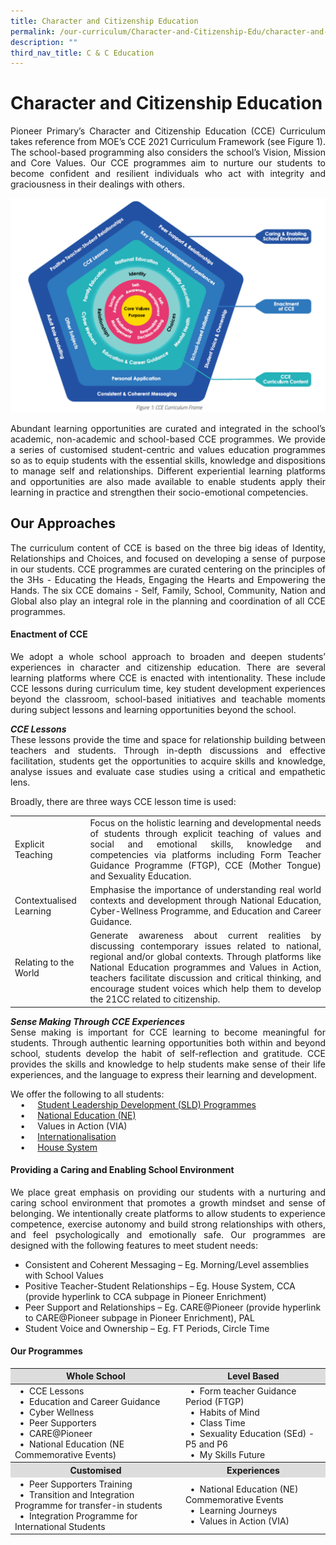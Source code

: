 ```yaml
---
title: Character and Citizenship Education
permalink: /our-curriculum/Character-and-Citizenship-Edu/character-and-citizenship-education/
description: ""
third_nav_title: C & C Education
---
```

# Character and Citizenship Education

<p align="Justify">Pioneer Primary’s Character and Citizenship Education (CCE) Curriculum takes reference from MOE’s CCE 2021 Curriculum Framework (see Figure 1). The school-based programming also considers the school’s Vision, Mission and Core Values. Our CCE programmes aim to nurture our students to become confident and resilient individuals who act with integrity and graciousness in their dealings with others.</p>

![](/images/image1.png)

<p align="Justify">Abundant learning opportunities are curated and integrated in the school’s academic, non-academic and school-based CCE programmes. We provide a series of customised student-centric and values education programmes so as to equip students with the essential skills, knowledge and dispositions to manage self and relationships. Different experiential learning platforms and opportunities are also made available to enable students apply their learning in practice and strengthen their socio-emotional competencies.</p>


## Our Approaches

<p align="Justify">The curriculum content of CCE is based on the three big ideas of Identity, Relationships and Choices, and focused on developing a sense of purpose in our students. CCE programmes are curated centering on the principles of the 3Hs - Educating the Heads, Engaging the Hearts and Empowering the Hands. The six CCE domains - Self, Family, School, Community, Nation and Global also play an integral role in the planning and coordination of all CCE programmes. </p>

#### Enactment of CCE

<p align="Justify">We adopt a whole school approach to broaden and deepen students’ experiences in character and citizenship education. There are several learning platforms where CCE is enacted with intentionality. These include CCE lessons during curriculum time, key student development experiences beyond the classroom, school-based initiatives and teachable moments during subject lessons and learning opportunities beyond the school.</p>



<p align="Justify"> <b><i>CCE Lessons</i></b><br>These lessons provide the time and space for relationship building between teachers and students. Through in-depth discussions and effective facilitation, students get the opportunities to acquire skills and knowledge, analyse issues and evaluate case studies using a critical and empathetic lens.</p>

 

Broadly, there are three ways CCE lesson time is used:

<table>
<tbody>
<tr>
<td>Explicit Teaching</td>
<td>
<div align="Justify">Focus on the holistic learning and developmental needs of students through explicit teaching of values and social and emotional skills, knowledge and competencies via platforms including Form Teacher Guidance Programme (FTGP), CCE (Mother Tongue) and Sexuality Education.</div>
</td>
</tr>
<tr>
<td>Contextualised Learning</td>
<td>
<div align="Justify">Emphasise the importance of understanding real world contexts and development through National Education, Cyber-Wellness Programme, and Education and Career Guidance.</div>
</td>
</tr>
<tr>
<td>Relating to the World</td>
<td>
<div align="Justify">Generate awareness about current realities by discussing contemporary issues related to national, regional and/or global contexts. Through platforms like National Education programmes and Values in Action, teachers facilitate discussion and critical thinking, and encourage student voices which help them to develop the 21CC related to citizenship.</div>
</td>
</tr>
</tbody>
</table>





<p align="Justify"><b><i>Sense Making Through CCE Experiences</i></b><br>Sense making is important for CCE learning to become meaningful for students. Through authentic learning opportunities both within and beyond school, students develop the habit of self-reflection and gratitude. CCE provides the skills and knowledge to help students make sense of their life experiences, and the language to express their learning and development.</p>
 
 We offer the following to all students:<br>
&nbsp; &nbsp; &#x2022; &nbsp; &nbsp;	[Student Leadership Development (SLD) Programmes](/signature-programmes/student-leadership-development)<br>
&nbsp; &nbsp; &#x2022; &nbsp; &nbsp;	[National Education (NE)](/our-curriculum/Character-and-Citizenship-Edu/national-education/)<br>
&nbsp; &nbsp; &#x2022; &nbsp; &nbsp;	Values in Action (VIA)<br>
&nbsp; &nbsp; &#x2022; &nbsp; &nbsp;	[Internationalisation](/signature-programmes/internationalisation)<br>
&nbsp; &nbsp; &#x2022; &nbsp; &nbsp;	[House System](/signature-programmes/house-system)

 

#### Providing a Caring and Enabling School Environment

<p align="Justify">We place great emphasis on providing our students with a nurturing and caring school environment that promotes a growth mindset and sense of belonging. We intentionally create platforms to allow students to experience competence, exercise autonomy and build strong relationships with others, and feel psychologically and emotionally safe. Our programmes are designed with the following features to meet student needs:</p>


* Consistent and Coherent Messaging – Eg. Morning/Level assemblies with School Values
* Positive Teacher-Student Relationships – Eg. House System, CCA (provide hyperlink to CCA subpage in Pioneer Enrichment)
* Peer Support and Relationships – Eg. CARE@Pioneer (provide hyperlink to CARE@Pioneer subpage in Pioneer Enrichment), PAL
* Student Voice and Ownership – Eg. FT Periods, Circle Time




#### Our Programmes


<table>
<thead>
<tr>
	<th style="text-align:center; background-color:#ddd">Whole School</th>
<th style="text-align:center; background-color:#ddd">Level Based</th>
</tr>
</thead>
<tbody>
<tr>
<td>&nbsp; &#x2022; &nbsp;CCE Lessons<br />&nbsp; &#x2022; &nbsp;Education and Career Guidance<br />&nbsp; &#x2022; &nbsp;Cyber Wellness<br />&nbsp; &#x2022; &nbsp;Peer Supporters<br />&nbsp; &#x2022; &nbsp;CARE@Pioneer<br />&nbsp; &#x2022; &nbsp;National Education (NE Commemorative Events)</td>
<td>&nbsp; &#x2022; &nbsp;Form teacher Guidance Period (FTGP)<br />&nbsp; &#x2022; &nbsp;Habits of Mind<br />&nbsp; &#x2022; &nbsp;Class Time<br />&nbsp; &#x2022; &nbsp;Sexuality Education (SEd) - P5 and P6<br />&nbsp; &#x2022; &nbsp;My Skills Future</td>
</tr>
<tr>
<th style="text-align:center; background-color:#ddd">Customised</th>
<th style="text-align:center; background-color:#ddd">Experiences</th>
</tr>
<tr>
<td>&nbsp; &#x2022; &nbsp;Peer Supporters Training<br />&nbsp; &#x2022; &nbsp;Transition and Integration Programme for transfer-in students<br />&nbsp; &#x2022; &nbsp;Integration Programme for International Students</td>
<td>&nbsp; &#x2022; &nbsp;National Education (NE) Commemorative Events<br />&nbsp; &#x2022; &nbsp;Learning Journeys<br />&nbsp; &#x2022; &nbsp;Values in Action (VIA)</td>
</tr>
</tbody>
</table>